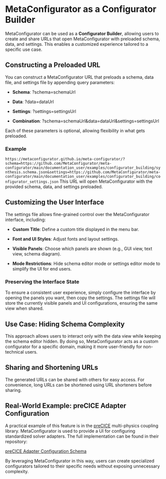 MetaConfigurator as a Configurator Builder
==========================================

MetaConfigurator can be used as a **Configurator Builder**, allowing users to create and share URLs that open MetaConfigurator with preloaded schema, data, and settings. This enables a customized experience tailored to a specific use case.

Constructing a Preloaded URL
----------------------------

You can construct a MetaConfigurator URL that preloads a schema, data file, and settings file by appending query parameters:

*   **Schema**: ?schema=schemaUrl

*   **Data**: ?data=dataUrl

*   **Settings**: ?settings=settingsUrl

*   **Combination**: ?schema=schemaUrl&data=dataUrl&settings=settingsUrl


Each of these parameters is optional, allowing flexibility in what gets preloaded.

### Example


```https://metaconfigurator.github.io/meta-configurator/?schema=https://github.com/MetaConfigurator/meta-configurator/main/documentation_user/examples/configurator_building/synthesis.schema.json&settings=https://github.com/MetaConfigurator/meta-configurator/main/documentation_user/examples/configurator_building/configurator_settings.json```
This URL will open MetaConfigurator with the provided schema, data, and settings preloaded.

Customizing the User Interface
------------------------------

The settings file allows fine-grained control over the MetaConfigurator interface, including:

*   **Custom Title**: Define a custom title displayed in the menu bar.

*   **Font and UI Styles**: Adjust fonts and layout settings.

*   **Visible Panels**: Choose which panels are shown (e.g., GUI view, text view, schema diagram).

*   **Mode Restrictions**: Hide schema editor mode or settings editor mode to simplify the UI for end users.


### Preserving the Interface State

To ensure a consistent user experience, simply configure the interface by opening the panels you want, then copy the settings. The settings file will store the currently visible panels and UI configurations, ensuring the same view when shared.

Use Case: Hiding Schema Complexity
----------------------------------

This approach allows users to interact only with the data view while keeping the schema editor hidden. By doing so, MetaConfigurator acts as a custom configurator for a specific domain, making it more user-friendly for non-technical users.

Sharing and Shortening URLs
---------------------------

The generated URLs can be shared with others for easy access. For convenience, long URLs can be shortened using URL shorteners before sharing.

Real-World Example: preCICE Adapter Configuration
-------------------------------------------------

A practical example of this feature is in the [preCICE](https://www.precice.org/) multi-physics coupling library. MetaConfigurator is used to provide a UI for configuring standardized solver adapters. The full implementation can be found in their repository:

[preCICE Adapter Configuration Schema](https://github.com/precice/preeco-orga/tree/main/adapter-config-schema)

By leveraging MetaConfigurator in this way, users can create specialized configurators tailored to their specific needs without exposing unnecessary complexity.